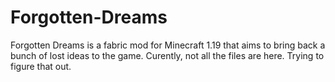 # Forgotten-Dreams
Forgotten Dreams is a fabric mod for Minecraft 1.19 that aims to bring back a bunch of lost ideas to the game.
Curently, not all the files are here. Trying to figure that out.
